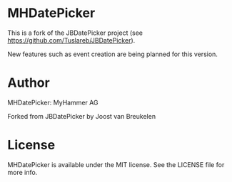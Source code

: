 # MHDatePicker

This is a fork of the JBDatePicker project (see https://github.com/Tuslareb/JBDatePicker). 

New features such as event creation are being planned for this version.

Author
==========
MHDatePicker: MyHammer AG

Forked from JBDatePicker by Joost van Breukelen

License
==========
MHDatePicker is available under the MIT license. See the LICENSE file for more info.
